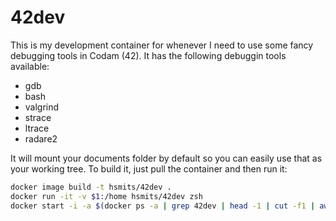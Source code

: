 # 42dev

This is my development container for whenever I need to use some fancy debugging tools in Codam (42). It has the following
debuggin tools available:

- gdb
- bash
- valgrind
- strace
- ltrace
- radare2

It will mount your documents folder by default so you can easily use that as your working tree. To build it, just pull the
container and then run it:

```sh
docker image build -t hsmits/42dev .
docker run -it -v $1:/home hsmits/42dev zsh
docker start -i -a $(docker ps -a | grep 42dev | head -1 | cut -f1 | awk '{print $1}')
```
